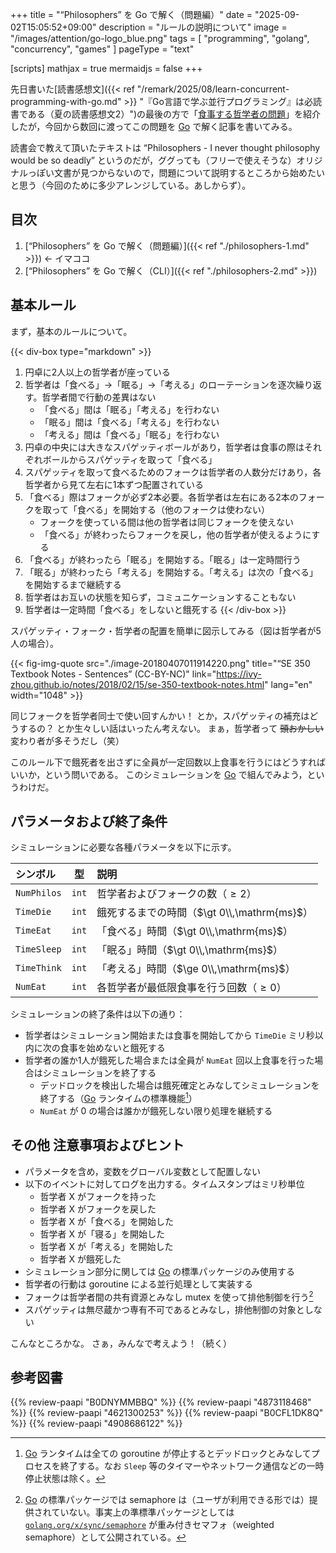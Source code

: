 +++
title = "“Philosophers” を Go で解く（問題編）"
date =  "2025-09-02T15:05:52+09:00"
description = "ルールの説明について"
image = "/images/attention/go-logo_blue.png"
tags = [ "programming", "golang", "concurrency", "games" ]
pageType = "text"

[scripts]
  mathjax = true
  mermaidjs = false
+++

先日書いた[読書感想文]({{< ref "/remark/2025/08/learn-concurrent-programming-with-go.md" >}} "『Go言語で学ぶ並行プログラミング』は必読書である（夏の読書感想文2）")の最後の方で「[食事する哲学者の問題](https://ja.wikipedia.org/wiki/%E9%A3%9F%E4%BA%8B%E3%81%99%E3%82%8B%E5%93%B2%E5%AD%A6%E8%80%85%E3%81%AE%E5%95%8F%E9%A1%8C "食事する哲学者の問題 - Wikipedia")」を紹介したが，今回から数回に渡ってこの問題を [Go] で解く記事を書いてみる。

読書会で教えて頂いたテキストは “Philosophers - I never thought philosophy would be so deadly” というのだが，ググっても（フリーで使えそうな）オリジナルっぽい文書が見つからないので，問題について説明するところから始めたいと思う（今回のために多少アレンジしている。あしからず）。

## 目次

1. [“Philosophers” を Go で解く（問題編）]({{< ref "./philosophers-1.md" >}}) ← イマココ
2. [“Philosophers” を Go で解く（CLI）]({{< ref "./philosophers-2.md" >}})

## 基本ルール

まず，基本のルールについて。

{{< div-box type="markdown" >}}
1. 円卓に2人以上の哲学者が座っている
2. 哲学者は「食べる」→「眠る」→「考える」のローテーションを逐次繰り返す。哲学者間で行動の差異はない
   - 「食べる」間は「眠る」「考える」を行わない
   - 「眠る」間は「食べる」「考える」を行わない
   - 「考える」間は「食べる」「眠る」を行わない
3. 円卓の中央には大きなスパゲッティボールがあり，哲学者は食事の際はそれぞれボールからスパゲッティを取って「食べる」
4. スパゲッティを取って食べるためのフォークは哲学者の人数分だけあり，各哲学者から見て左右に1本ずつ配置されている
5. 「食べる」際はフォークが必ず2本必要。各哲学者は左右にある2本のフォークを取って「食べる」を開始する（他のフォークは使わない）
   - フォークを使っている間は他の哲学者は同じフォークを使えない
   - 「食べる」が終わったらフォークを戻し，他の哲学者が使えるようにする
6. 「食べる」が終わったら「眠る」を開始する。「眠る」は一定時間行う
7. 「眠る」が終わったら「考える」を開始する。「考える」は次の「食べる」を開始するまで継続する
8. 哲学者はお互いの状態を知らず，コミュニケーションすることもない
9. 哲学者は一定時間「食べる」をしないと餓死する
{{< /div-box >}}

スパゲッティ・フォーク・哲学者の配置を簡単に図示してみる（図は哲学者が5人の場合）。

{{< fig-img-quote src="./image-20180407011914220.png" title="“SE 350 Textbook Notes - Sentences” (CC-BY-NC)" link="https://ivy-zhou.github.io/notes/2018/02/15/se-350-textbook-notes.html" lang="en" width="1048" >}}

同じフォークを哲学者同士で使い回すんかい！ とか，スパゲッティの補充はどうするの？ とか生々しい話はいったん考えない。
まぁ，哲学者って ~~頭おかしい~~ 変わり者が多そうだし（笑）

このルール下で餓死者を出さずに全員が一定回数以上食事を行うにはどうすればいいか，という問いである。
このシミュレーションを [Go] で組んでみよう，というわけだ。

## パラメータおよび終了条件

シミュレーションに必要な各種パラメータを以下に示す。

| シンボル | 型 | 説明 |
| :--- | :---: | :--- |
| `NumPhilos` | `int` | 哲学者およびフォークの数（$\ge 2$） |
| `TimeDie` | `int` | 餓死するまでの時間（$\gt 0\\,\mathrm{ms}$） |
| `TimeEat` | `int` | 「食べる」時間（$\gt 0\\,\mathrm{ms}$） |
| `TimeSleep` | `int` | 「眠る」時間（$\gt 0\\,\mathrm{ms}$） |
| `TimeThink` | `int` | 「考える」時間（$\ge 0\\,\mathrm{ms}$） |
| `NumEat` | `int` | 各哲学者が最低限食事を行う回数（$\ge 0$） |

シミュレーションの終了条件は以下の通り：

- 哲学者はシミュレーション開始または食事を開始してから `TimeDie` ミリ秒以内に次の食事を始めないと餓死する
- 哲学者の誰か1人が餓死した場合または全員が `NumEat` 回以上食事を行った場合はシミュレーションを終了する
  - デッドロックを検出した場合は餓死確定とみなしてシミュレーションを終了する（[Go] ランタイムの標準機能[^dl1]）
  - `NumEat` が 0 の場合は誰かが餓死しない限り処理を継続する

[^dl1]: [Go] ランタイムは全ての goroutine が停止するとデッドロックとみなしてプロセスを終了する。なお `Sleep` 等のタイマーやネットワーク通信などの一時停止状態は除く。

## その他 注意事項およびヒント

- パラメータを含め，変数をグローバル変数として配置しない
- 以下のイベントに対してログを出力する。タイムスタンプはミリ秒単位
  - 哲学者 X がフォークを持った
  - 哲学者 X がフォークを戻した
  - 哲学者 X が「食べる」を開始した
  - 哲学者 X が「寝る」を開始した
  - 哲学者 X が「考える」を開始した
  - 哲学者 X が餓死した
- シミュレーション部分に関しては [Go] の標準パッケージのみ使用する
- 哲学者の行動は goroutine による並行処理として実装する
- フォークは哲学者間の共有資源とみなし mutex を使って排他制御を行う[^sem1]
- スパゲッティは無尽蔵かつ専有不可であるとみなし，排他制御の対象としない

[^sem1]: [Go] の標準パッケージでは semaphore は（ユーザが利用できる形では）提供されていない。事実上の準標準パッケージとしては [`golang.org/x/sync/semaphore`] が重み付きセマフォ（weighted semaphore）として公開されている。

こんなところかな。
さぁ，みんなで考えよう！（続く）

[Go]: https://go.dev/
[`golang.org/x/sync/semaphore`]: https://pkg.go.dev/golang.org/x/sync/semaphore "semaphore package - golang.org/x/sync/semaphore - Go Packages"

## 参考図書

{{% review-paapi "B0DNYMMBBQ" %}} <!-- Go言語で学ぶ並行プログラミング -->
{{% review-paapi "4873118468" %}} <!-- Go言語による並行処理 -->
{{% review-paapi "4621300253" %}} <!-- プログラミング言語Go -->
{{% review-paapi "B0CFL1DK8Q" %}} <!-- Go言語 100Tips -->
{{% review-paapi "4908686122" %}} <!-- Goならわかるシステムプログラミング 第2版 -->
